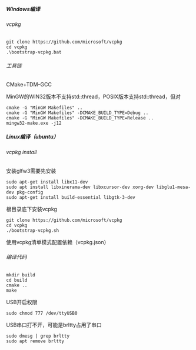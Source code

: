 ##### Windows编译

###### vcpkg

```shell
git clone https://github.com/microsoft/vcpkg
cd vcpkg
.\bootstrap-vcpkg.bat
```

###### 工具链

CMake+TDM-GCC

MinGW的WIN32版本不支持std::thread，POSIX版本支持std::thread，但对

```shell
cmake -G "MinGW Makefiles" ..
cmake -G "MinGW Makefiles" -DCMAKE_BUILD_TYPE=Debug ..
cmake -G "MinGW Makefiles" -DCMAKE_BUILD_TYPE=Release ..
mingw32-make.exe -j12

```



##### Linux编译（ubuntu）

###### vcpkg install

安装glfw3需要先安装

```shell
sudo apt-get install libx11-dev    
sudo apt install libxinerama-dev libxcursor-dev xorg-dev libglu1-mesa-dev pkg-config
sudo apt-get install build-essential libgtk-3-dev
```

根目录底下安装vcpkg

```shell
git clone https://github.com/microsoft/vcpkg
cd vcpkg
./bootstrap-vcpkg.sh
```

使用vcpkg清单模式配置依赖（vcpkg.json）

###### 编译代码

```shell
mkdir build
cd build
cmake ..
make
```

USB开启权限

```shell
sudo chmod 777 /dev/ttyUSB0
```

USB串口打不开，可能是brltty占用了串口

```shell
sudo dmesg | grep brltty
sudo apt remove brltty
```
